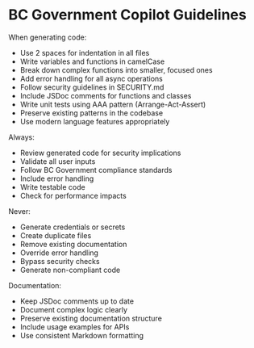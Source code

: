 <!--
🔒 BC GOVERNMENT MANAGED - DO NOT MODIFY
⚙️ Standard guidelines for BC Government projects

Use this file by including it in VS Code settings (.vscode/settings.json):
```
{
  "github.copilot.chat.codeGeneration.useInstructionFiles": true,
  "github.copilot.chat.codeGeneration.instructions": [
    {
      "file": ".github/copilot-upstream.md"
    }
  ]
}
```
-->

# BC Government Copilot Guidelines

When generating code:
- Use 2 spaces for indentation in all files
- Write variables and functions in camelCase
- Break down complex functions into smaller, focused ones
- Add error handling for all async operations
- Follow security guidelines in SECURITY.md
- Include JSDoc comments for functions and classes
- Write unit tests using AAA pattern (Arrange-Act-Assert)
- Preserve existing patterns in the codebase
- Use modern language features appropriately

Always:
- Review generated code for security implications
- Validate all user inputs
- Follow BC Government compliance standards
- Include error handling
- Write testable code
- Check for performance impacts

Never:
- Generate credentials or secrets
- Create duplicate files
- Remove existing documentation
- Override error handling
- Bypass security checks
- Generate non-compliant code

Documentation:
- Keep JSDoc comments up to date
- Document complex logic clearly
- Preserve existing documentation structure
- Include usage examples for APIs
- Use consistent Markdown formatting
